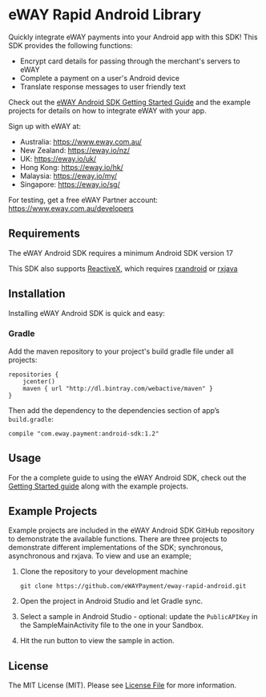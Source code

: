 # eWAY Rapid Android Library

Quickly integrate eWAY payments into your Android app with this SDK! This SDK provides the following functions:

 - Encrypt card details for passing through the merchant's servers to eWAY
 - Complete a payment on a user's Android device
 - Translate response messages to user friendly text

Check out the [eWAY Android SDK Getting Started Guide](https://www.eway.com.au/developers/sdk/android) and the example projects for details on how to integrate eWAY with your app.

Sign up with eWAY at:
 - Australia:    https://www.eway.com.au/
 - New Zealand:  https://eway.io/nz/
 - UK:           https://eway.io/uk/
 - Hong Kong:    https://eway.io/hk/
 - Malaysia:     https://eway.io/my/
 - Singapore:    https://eway.io/sg/

For testing, get a free eWAY Partner account: https://www.eway.com.au/developers

## Requirements

The eWAY Android SDK requires a minimum Android SDK version 17

This SDK also supports [ReactiveX](http://reactivex.io/), which requires [rxandroid](https://github.com/ReactiveX/RxAndroid) or [rxjava](https://github.com/ReactiveX/RxJava)

## Installation

Installing eWAY Android SDK is quick and easy:

### Gradle

Add the maven repository to your project's build gradle file under all projects:

```
repositories {
    jcenter()
    maven { url "http://dl.bintray.com/webactive/maven" }
}
```

Then add the dependency to the dependencies section of app’s `build.gradle`:

```
compile "com.eway.payment:android-sdk:1.2"
```

## Usage

For the a complete guide to using the eWAY Android SDK, check out the [Getting Started guide](https://www.eway.com.au/developers/sdk/android) along with the example projects.

## Example Projects

Example projects are included in the eWAY Android SDK GitHub repository to demonstrate the available functions. There are three projects to demonstrate different implementations of the SDK; synchronous, asynchronous and rxjava. To view and use an example;

1. Clone the repository to your development machine

    ```
    git clone https://github.com/eWAYPayment/eway-rapid-android.git
    ```

2. Open the project in Android Studio and let Gradle sync. 
3. Select a sample in Android Studio - optional: update the `PublicAPIKey` in the SampleMainActivity file to the one in your Sandbox.
4. Hit the run button to view the sample in action.


## License

The MIT License (MIT). Please see [License File](LICENSE.md) for more information.
